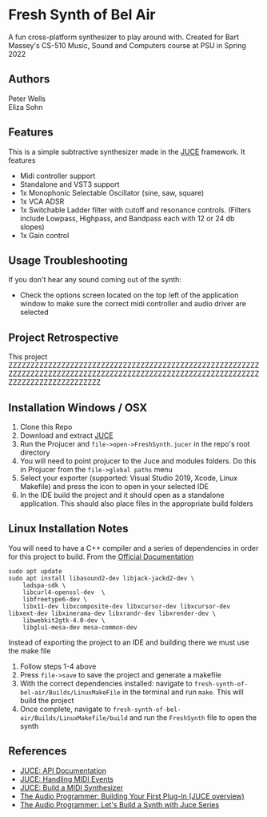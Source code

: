 # Fresh Synth of Bel Air

A fun cross-platform synthesizer to play around with. Created for Bart Massey's CS-510 Music, Sound and Computers course at PSU in Spring 2022

## Authors

Peter Wells  
Eliza Sohn

## Features

This is a simple subtractive synthesizer made in the [JUCE](https://juce.com/) framework. It features

* Midi controller support
* Standalone and VST3 support
* 1x Monophonic Selectable Oscillator (sine, saw, square)
* 1x VCA ADSR
* 1x Switchable Ladder filter with cutoff and resonance controls. (Filters include Lowpass, Highpass, and Bandpass each with 12 or 24 db slopes)
* 1x Gain control

## Usage Troubleshooting

If you don't hear any sound coming out of the synth:

* Check the options screen located on the top left of the application window to make sure the correct midi controller and audio driver are selected

## Project Retrospective

This project ZZZZZZZZZZZZZZZZZZZZZZZZZZZZZZZZZZZZZZZZZZZZZZZZZZZZZZZZZZZZZZZZZZZZZZZZZZZZZZZZZZZZZZZZZZZZZZZZZZZZZZZZZZZZZZZZZZZZZZZZZZZZZZZZZZZZZZZ

## Installation Windows / OSX

1. Clone this Repo
2. Download and extract [JUCE](https://juce.com/get-juce)
3. Run the Projucer and `file->open->FreshSynth.jucer` in the repo's root directory
4. You will need to point projucer to the Juce and modules folders. Do this in Projucer from the `file->global paths` menu
5. Select your exporter (supported: Visual Studio 2019, Xcode, Linux Makefile) and press the icon to open in your selected IDE
5. In the IDE build the project and it should open as a standalone application. This should also place files in the appropriate build folders

## Linux Installation Notes

You will need to have a C++ compiler and a series of dependencies in order for this project to build. 
From the [Official Documentation](https://github.com/juce-framework/JUCE/blob/master/docs/Linux%20Dependencies.md)
```
sudo apt update
sudo apt install libasound2-dev libjack-jackd2-dev \
    ladspa-sdk \
    libcurl4-openssl-dev  \
    libfreetype6-dev \
    libx11-dev libxcomposite-dev libxcursor-dev libxcursor-dev libxext-dev libxinerama-dev libxrandr-dev libxrender-dev \
    libwebkit2gtk-4.0-dev \
    libglu1-mesa-dev mesa-common-dev
```
Instead of exporting the project to an IDE and building there we must use the make file

1. Follow steps 1-4 above
2. Press `file->save` to save the project and generate a makefile
3. With the correct dependencies installed: navigate to `fresh-synth-of-bel-air/Builds/LinuxMakeFile` in the terminal and run `make`. This will build the project
4. Once complete, navigate to `fresh-synth-of-bel-air/Builds/LinuxMakefile/build` and run the `FreshSynth` file to open the synth

## References

* [JUCE: API Documentation](https://docs.juce.com/master/index.html)
* [JUCE: Handling MIDI Events](https://docs.juce.com/master/tutorial_handling_midi_events.html)
* [JUCE: Build a MIDI Synthesizer](https://docs.juce.com/master/tutorial_synth_using_midi_input.html)
* [The Audio Programmer: Building Your First Plug-In (JUCE overview)](https://youtu.be/Bw_OkHNpj1M)
* [The Audio Programmer: Let's Build a Synth with Juce Series](https://youtu.be/nQR-wtzsRhA)
